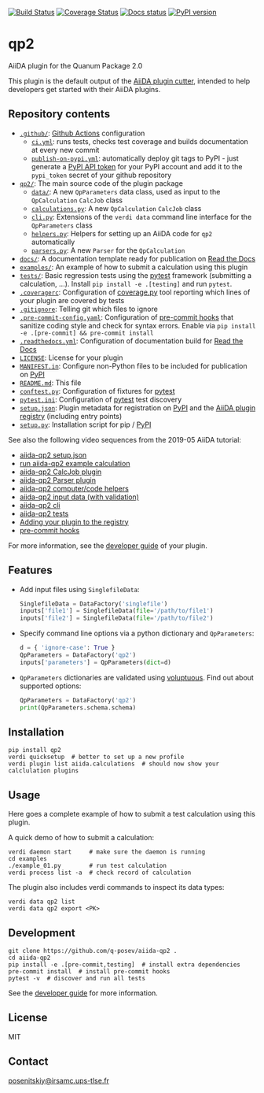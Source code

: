 [![Build Status](https://github.com/q-posev/aiida-qp2/workflows/ci/badge.svg?branch=master)](https://github.com/q-posev/aiida-qp2/actions)
[![Coverage Status](https://coveralls.io/repos/github/q-posev/aiida-qp2/badge.svg?branch=master)](https://coveralls.io/github/q-posev/aiida-qp2?branch=master)
[![Docs status](https://readthedocs.org/projects/qp2/badge)](http://qp2.readthedocs.io/)
[![PyPI version](https://badge.fury.io/py/qp2.svg)](https://badge.fury.io/py/qp2)

# qp2

AiiDA plugin for the Quanum Package 2.0

This plugin is the default output of the
[AiiDA plugin cutter](https://github.com/aiidateam/aiida-plugin-cutter),
intended to help developers get started with their AiiDA plugins.

## Repository contents

* [`.github/`](.github/): [Github Actions](https://github.com/features/actions) configuration
  * [`ci.yml`](.github/workflows/ci.yml): runs tests, checks test coverage and builds documentation at every new commit
  * [`publish-on-pypi.yml`](.github/workflows/publish-on-pypi.yml): automatically deploy git tags to PyPI - just generate a [PyPI API token](https://pypi.org/help/#apitoken) for your PyPI account and add it to the `pypi_token` secret of your github repository
* [`qp2/`](qp2/): The main source code of the plugin package
  * [`data/`](qp2/data/): A new `QpParameters` data class, used as input to the `QpCalculation` `CalcJob` class
  * [`calculations.py`](qp2/calculations.py): A new `QpCalculation` `CalcJob` class
  * [`cli.py`](qp2/cli.py): Extensions of the `verdi data` command line interface for the `QpParameters` class
  * [`helpers.py`](qp2/helpers.py): Helpers for setting up an AiiDA code for `qp2` automatically
  * [`parsers.py`](qp2/parsers.py): A new `Parser` for the `QpCalculation`
* [`docs/`](docs/): A documentation template ready for publication on [Read the Docs](http://aiida-qp2.readthedocs.io/en/latest/)
* [`examples/`](examples/): An example of how to submit a calculation using this plugin
* [`tests/`](tests/): Basic regression tests using the [pytest](https://docs.pytest.org/en/latest/) framework (submitting a calculation, ...). Install `pip install -e .[testing]` and run `pytest`.
* [`.coveragerc`](.coveragerc): Configuration of [coverage.py](https://coverage.readthedocs.io/en/latest) tool reporting which lines of your plugin are covered by tests
* [`.gitignore`](.gitignore): Telling git which files to ignore
* [`.pre-commit-config.yaml`](.pre-commit-config.yaml): Configuration of [pre-commit hooks](https://pre-commit.com/) that sanitize coding style and check for syntax errors. Enable via `pip install -e .[pre-commit] && pre-commit install`
* [`.readthedocs.yml`](.readthedocs.yml): Configuration of documentation build for [Read the Docs](https://readthedocs.org/)
* [`LICENSE`](LICENSE): License for your plugin
* [`MANIFEST.in`](MANIFEST.in): Configure non-Python files to be included for publication on [PyPI](https://pypi.org/)
* [`README.md`](README.md): This file
* [`conftest.py`](conftest.py): Configuration of fixtures for [pytest](https://docs.pytest.org/en/latest/)
* [`pytest.ini`](pytest.ini): Configuration of [pytest](https://docs.pytest.org/en/latest/) test discovery
* [`setup.json`](setup.json): Plugin metadata for registration on [PyPI](https://pypi.org/) and the [AiiDA plugin registry](https://aiidateam.github.io/aiida-registry/) (including entry points)
* [`setup.py`](setup.py): Installation script for pip / [PyPI](https://pypi.org/)


See also the following video sequences from the 2019-05 AiiDA tutorial:

 * [aiida-qp2 setup.json](https://www.youtube.com/watch?v=2CxiuiA1uVs&t=240s)
 * [run aiida-qp2 example calculation](https://www.youtube.com/watch?v=2CxiuiA1uVs&t=403s)
 * [aiida-qp2 CalcJob plugin](https://www.youtube.com/watch?v=2CxiuiA1uVs&t=685s)
 * [aiida-qp2 Parser plugin](https://www.youtube.com/watch?v=2CxiuiA1uVs&t=936s)
 * [aiida-qp2 computer/code helpers](https://www.youtube.com/watch?v=2CxiuiA1uVs&t=1238s)
 * [aiida-qp2 input data (with validation)](https://www.youtube.com/watch?v=2CxiuiA1uVs&t=1353s)
 * [aiida-qp2 cli](https://www.youtube.com/watch?v=2CxiuiA1uVs&t=1621s)
 * [aiida-qp2 tests](https://www.youtube.com/watch?v=2CxiuiA1uVs&t=1931s)
 * [Adding your plugin to the registry](https://www.youtube.com/watch?v=760O2lDB-TM&t=112s)
 * [pre-commit hooks](https://www.youtube.com/watch?v=760O2lDB-TM&t=333s)

For more information, see the [developer guide](https://aiida-qp2.readthedocs.io/en/latest/developer_guide) of your plugin.


## Features

 * Add input files using `SinglefileData`:
   ```python
   SinglefileData = DataFactory('singlefile')
   inputs['file1'] = SinglefileData(file='/path/to/file1')
   inputs['file2'] = SinglefileData(file='/path/to/file2')
   ```

 * Specify command line options via a python dictionary and `QpParameters`:
   ```python
   d = { 'ignore-case': True }
   QpParameters = DataFactory('qp2')
   inputs['parameters'] = QpParameters(dict=d)
   ```

 * `QpParameters` dictionaries are validated using [voluptuous](https://github.com/alecthomas/voluptuous).
   Find out about supported options:
   ```python
   QpParameters = DataFactory('qp2')
   print(QpParameters.schema.schema)
   ```

## Installation

```shell
pip install qp2
verdi quicksetup  # better to set up a new profile
verdi plugin list aiida.calculations  # should now show your calclulation plugins
```


## Usage

Here goes a complete example of how to submit a test calculation using this plugin.

A quick demo of how to submit a calculation:
```shell
verdi daemon start     # make sure the daemon is running
cd examples
./example_01.py        # run test calculation
verdi process list -a  # check record of calculation
```

The plugin also includes verdi commands to inspect its data types:
```shell
verdi data qp2 list
verdi data qp2 export <PK>
```

## Development

```shell
git clone https://github.com/q-posev/aiida-qp2 .
cd aiida-qp2
pip install -e .[pre-commit,testing]  # install extra dependencies
pre-commit install  # install pre-commit hooks
pytest -v  # discover and run all tests
```

See the [developer guide](http://qp2.readthedocs.io/en/latest/developer_guide/index.html) for more information.

## License

MIT
## Contact

posenitskiy@irsamc.ups-tlse.fr

